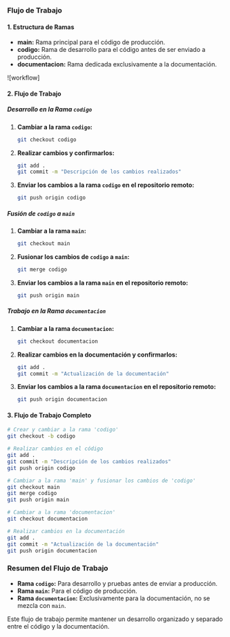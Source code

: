 ﻿### Flujo de Trabajo

#### 1. Estructura de Ramas
- **main:** Rama principal para el código de producción.
- **codigo:** Rama de desarrollo para el código antes de ser enviado a producción.
- **documentacion:** Rama dedicada exclusivamente a la documentación.

![workflow]

#### 2. Flujo de Trabajo

##### Desarrollo en la Rama `codigo`
1. **Cambiar a la rama `codigo`:**
   ```bash
   git checkout codigo
   ```

2. **Realizar cambios y confirmarlos:**
   ```bash
   git add .
   git commit -m "Descripción de los cambios realizados"
   ```

3. **Enviar los cambios a la rama `codigo` en el repositorio remoto:**
   ```bash
   git push origin codigo
   ```

##### Fusión de `codigo` a `main`
1. **Cambiar a la rama `main`:**
   ```bash
   git checkout main
   ```

2. **Fusionar los cambios de `codigo` a `main`:**
   ```bash
   git merge codigo
   ```

3. **Enviar los cambios a la rama `main` en el repositorio remoto:**
   ```bash
   git push origin main
   ```

##### Trabajo en la Rama `documentacion`
1. **Cambiar a la rama `documentacion`:**
   ```bash
   git checkout documentacion
   ```

2. **Realizar cambios en la documentación y confirmarlos:**
   ```bash
   git add .
   git commit -m "Actualización de la documentación"
   ```

3. **Enviar los cambios a la rama `documentacion` en el repositorio remoto:**
   ```bash
   git push origin documentacion
   ```

#### 3. Flujo de Trabajo Completo

```bash
# Crear y cambiar a la rama 'codigo'
git checkout -b codigo

# Realizar cambios en el código
git add .
git commit -m "Descripción de los cambios realizados"
git push origin codigo

# Cambiar a la rama 'main' y fusionar los cambios de 'codigo'
git checkout main
git merge codigo
git push origin main

# Cambiar a la rama 'documentacion'
git checkout documentacion

# Realizar cambios en la documentación
git add .
git commit -m "Actualización de la documentación"
git push origin documentacion
```

### Resumen del Flujo de Trabajo
- **Rama `codigo`:** Para desarrollo y pruebas antes de enviar a producción.
- **Rama `main`:** Para el código de producción.
- **Rama `documentacion`:** Exclusivamente para la documentación, no se mezcla con `main`.

Este flujo de trabajo permite mantener un desarrollo organizado y separado entre el código y la documentación. 


